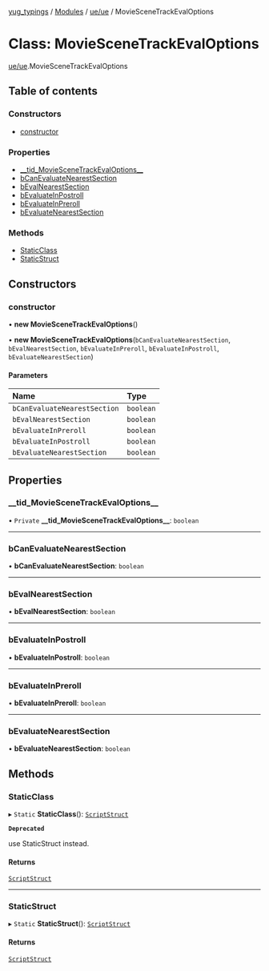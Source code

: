[yug_typings](../README.md) / [Modules](../modules.md) / [ue/ue](../modules/ue_ue.md) / MovieSceneTrackEvalOptions

# Class: MovieSceneTrackEvalOptions

[ue/ue](../modules/ue_ue.md).MovieSceneTrackEvalOptions

## Table of contents

### Constructors

- [constructor](ue_ue.MovieSceneTrackEvalOptions.md#constructor)

### Properties

- [\_\_tid\_MovieSceneTrackEvalOptions\_\_](ue_ue.MovieSceneTrackEvalOptions.md#__tid_moviescenetrackevaloptions__)
- [bCanEvaluateNearestSection](ue_ue.MovieSceneTrackEvalOptions.md#bcanevaluatenearestsection)
- [bEvalNearestSection](ue_ue.MovieSceneTrackEvalOptions.md#bevalnearestsection)
- [bEvaluateInPostroll](ue_ue.MovieSceneTrackEvalOptions.md#bevaluateinpostroll)
- [bEvaluateInPreroll](ue_ue.MovieSceneTrackEvalOptions.md#bevaluateinpreroll)
- [bEvaluateNearestSection](ue_ue.MovieSceneTrackEvalOptions.md#bevaluatenearestsection)

### Methods

- [StaticClass](ue_ue.MovieSceneTrackEvalOptions.md#staticclass)
- [StaticStruct](ue_ue.MovieSceneTrackEvalOptions.md#staticstruct)

## Constructors

### constructor

• **new MovieSceneTrackEvalOptions**()

• **new MovieSceneTrackEvalOptions**(`bCanEvaluateNearestSection`, `bEvalNearestSection`, `bEvaluateInPreroll`, `bEvaluateInPostroll`, `bEvaluateNearestSection`)

#### Parameters

| Name | Type |
| :------ | :------ |
| `bCanEvaluateNearestSection` | `boolean` |
| `bEvalNearestSection` | `boolean` |
| `bEvaluateInPreroll` | `boolean` |
| `bEvaluateInPostroll` | `boolean` |
| `bEvaluateNearestSection` | `boolean` |

## Properties

### \_\_tid\_MovieSceneTrackEvalOptions\_\_

• `Private` **\_\_tid\_MovieSceneTrackEvalOptions\_\_**: `boolean`

___

### bCanEvaluateNearestSection

• **bCanEvaluateNearestSection**: `boolean`

___

### bEvalNearestSection

• **bEvalNearestSection**: `boolean`

___

### bEvaluateInPostroll

• **bEvaluateInPostroll**: `boolean`

___

### bEvaluateInPreroll

• **bEvaluateInPreroll**: `boolean`

___

### bEvaluateNearestSection

• **bEvaluateNearestSection**: `boolean`

## Methods

### StaticClass

▸ `Static` **StaticClass**(): [`ScriptStruct`](ue_ue.ScriptStruct.md)

**`Deprecated`**

use StaticStruct instead.

#### Returns

[`ScriptStruct`](ue_ue.ScriptStruct.md)

___

### StaticStruct

▸ `Static` **StaticStruct**(): [`ScriptStruct`](ue_ue.ScriptStruct.md)

#### Returns

[`ScriptStruct`](ue_ue.ScriptStruct.md)
